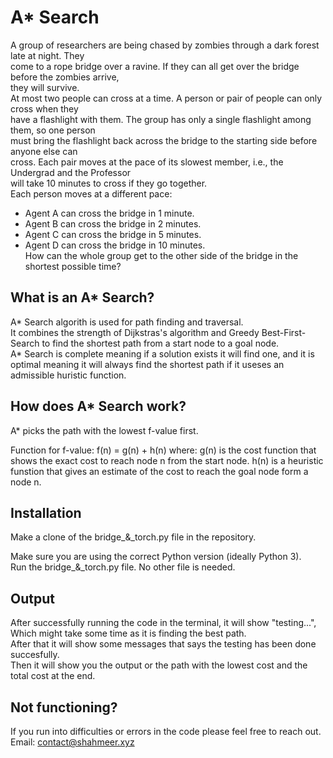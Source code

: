 # A* Search

A group of researchers are being chased by zombies through a dark forest late at night. They<br>
come to a rope bridge over a ravine. If they can all get over the bridge before the zombies arrive,<br>
they will survive.<br>
At most two people can cross at a time. A person or pair of people can only cross when they<br>
have a flashlight with them. The group has only a single flashlight among them, so one person<br>
must bring the flashlight back across the bridge to the starting side before anyone else can<br>
cross. Each pair moves at the pace of its slowest member, i.e., the Undergrad and the Professor<br>
will take 10 minutes to cross if they go together.<br>
Each person moves at a different pace:<br>
- Agent A can cross the bridge in 1 minute.<br>
- Agent B can cross the bridge in 2 minutes.<br>
- Agent C can cross the bridge in 5 minutes.<br>
- Agent D can cross the bridge in 10 minutes.<br>
How can the whole group get to the other side of the bridge in the shortest possible time?<br>

## What is an A* Search?

A* Search algorith is used for path finding and traversal.<br>
It combines the strength of Dijkstras's algorithm and Greedy Best-First-Search to find the shortest path from a start node to a goal node.<br>
A* Search is complete meaning if a solution exists it will find one, and it is optimal meaning it will always find the shortest path if it useses an admissible huristic function.

## How does A* Search work?

A* picks the path with the lowest f-value first.

Function for f-value: f(n) = g(n) + h(n)
where:
g(n) is the cost function that shows the exact cost to reach node n from the start node.
h(n) is a heuristic funstion that gives an estimate of the cost to reach the goal node form a node n.


## Installation

Make a clone of the bridge_&_torch.py file in the repository.

Make sure you are using the correct Python version (ideally Python 3).<br>
Run the bridge_&_torch.py file. No other file is needed.

## Output

After successfully running the code in the terminal, it will show "testing...", Which might take some time as it is finding the best path.<br>
After that it will show some messages that says the testing has been done succesfully.<br>
Then it will show you the output or the path with the lowest cost and the total cost at the end.

## Not functioning?
If you run into difficulties or errors in the code please feel free to reach out.<br>
Email: contact@shahmeer.xyz